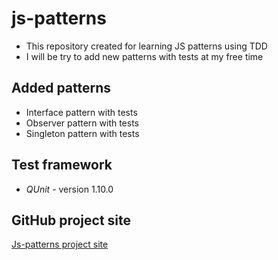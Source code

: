 js-patterns
===========

* This repository created for learning JS patterns using TDD
* I will be try to add new patterns with tests at my free time


Added patterns
--------------

* Interface pattern with tests
* Observer pattern with tests
* Singleton pattern with tests

Test framework
--------------

* *QUnit* - version 1.10.0

GitHub project site
-------------------

[Js-patterns project site](http://cyberlight.github.com/js-patterns/)
